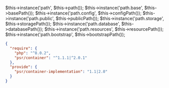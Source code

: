 
$this->instance('path', $this->path());
$this->instance('path.base', $this->basePath());
$this->instance('path.config', $this->configPath());
$this->instance('path.public', $this->publicPath());
$this->instance('path.storage', $this->storagePath());
$this->instance('path.database', $this->databasePath());
$this->instance('path.resources', $this->resourcePath());
$this->instance('path.bootstrap', $this->bootstrapPath());


`````json
{
  "require": {
    "php": "^8.0.2",
    "psr/container": "^1.1.1|^2.0.1"
  },
  "provide": {
    "psr/container-implementation": "1.1|2.0"
  }
}
`````

